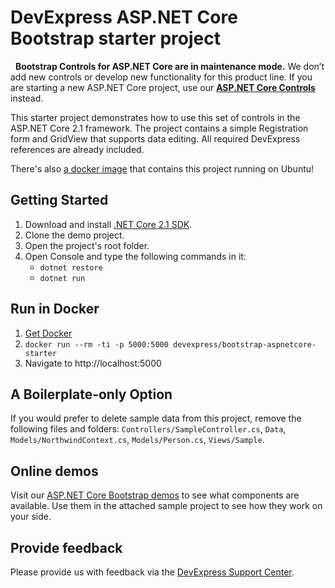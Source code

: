 # DevExpress ASP.NET Core Bootstrap starter project
 
**Bootstrap Controls for ASP.NET Core are in maintenance mode.** We don’t add new controls or develop new functionality for this product line. If you are starting a new ASP.NET Core project, use our **[ASP.NET Core Controls](https://demos.devexpress.com/aspnetcore/)** instead.

This starter project demonstrates how to use this set of controls in the ASP.NET Core 2.1 framework. The project contains a simple Registration form and GridView that supports data editing. All required DevExpress references are already included.


There's also [a docker image](https://hub.docker.com/r/devexpress/bootstrap-aspnetcore-starter) that contains this project running on Ubuntu!
 

## Getting Started
1. Download and install [.NET Core 2.1 SDK](https://www.microsoft.com/net/download/core).
2. Clone the demo project. 
3. Open the project's root folder.
4. Open Console and type the following commands in it:
   - `dotnet restore`
   - `dotnet run`
 
## Run in Docker 
1. [Get Docker](https://docs.docker.com/engine/installation/)
2. `docker run --rm -ti -p 5000:5000 devexpress/bootstrap-aspnetcore-starter`
3. Navigate to http://localhost:5000
 
## A Boilerplate-only Option 
If you would prefer to delete sample data from this project, remove the following files and folders: `Controllers/SampleController.cs`, `Data`, `Models/NorthwindContext.cs`, `Models/Person.cs`, `Views/Sample`.
 
## Online demos 
Visit our [ASP.NET Core Bootstrap demos](https://demos.devexpress.com/aspnetcore-bootstrap) to see what components are available. Use them in the attached sample project to see how they work on your side. 
 
## Provide feedback 
Please provide us with feedback via the [DevExpress Support Center](https://www.devexpress.com/Support/Center/Question/Create).
 
